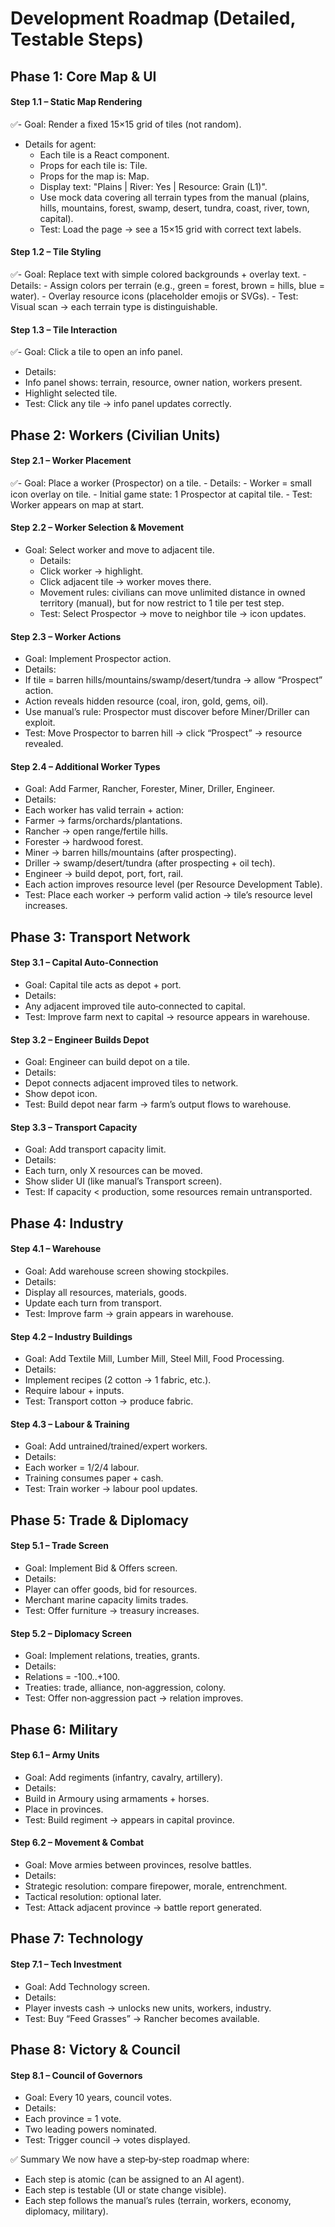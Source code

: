 # Development Roadmap (Detailed, Testable Steps)

## Phase 1: Core Map & UI
#### Step 1.1 – Static Map Rendering
✅- Goal: Render a fixed 15×15 grid of tiles (not random).
- Details for agent:
    - Each tile is a React component.
    - Props for each tile is: Tile.
    - Props for the map is: Map.
    - Display text: "Plains | River: Yes | Resource: Grain (L1)".
    - Use mock data covering all terrain types from the manual (plains, hills, mountains, forest, swamp, desert, tundra, coast, river, town, capital).
    - Test: Load the page → see a 15×15 grid with correct text labels.

#### Step 1.2 – Tile Styling
✅- Goal: Replace text with simple colored backgrounds + overlay text.
    - Details:
    - Assign colors per terrain (e.g., green = forest, brown = hills, blue = water).
    - Overlay resource icons (placeholder emojis or SVGs).
    - Test: Visual scan → each terrain type is distinguishable.

#### Step 1.3 – Tile Interaction
✅- Goal: Click a tile to open an info panel.
- Details:
- Info panel shows: terrain, resource, owner nation, workers present.
- Highlight selected tile.
- Test: Click any tile → info panel updates correctly.

## Phase 2: Workers (Civilian Units)
#### Step 2.1 – Worker Placement
✅- Goal: Place a worker (Prospector) on a tile.
    - Details:
    - Worker = small icon overlay on tile.
    - Initial game state: 1 Prospector at capital tile.
    - Test: Worker appears on map at start.

#### Step 2.2 – Worker Selection & Movement
- Goal: Select worker and move to adjacent tile.
    - Details:
    - Click worker → highlight.
    - Click adjacent tile → worker moves there.
    - Movement rules: civilians can move unlimited distance in owned territory (manual), but for now restrict to 1 tile per test step.
    - Test: Select Prospector → move to neighbor tile → icon updates.

#### Step 2.3 – Worker Actions
- Goal: Implement Prospector action.
- Details:
- If tile = barren hills/mountains/swamp/desert/tundra → allow “Prospect” action.
- Action reveals hidden resource (coal, iron, gold, gems, oil).
- Use manual’s rule: Prospector must discover before Miner/Driller can exploit.
- Test: Move Prospector to barren hill → click “Prospect” → resource revealed.

#### Step 2.4 – Additional Worker Types
- Goal: Add Farmer, Rancher, Forester, Miner, Driller, Engineer.
- Details:
- Each worker has valid terrain + action:
- Farmer → farms/orchards/plantations.
- Rancher → open range/fertile hills.
- Forester → hardwood forest.
- Miner → barren hills/mountains (after prospecting).
- Driller → swamp/desert/tundra (after prospecting + oil tech).
- Engineer → build depot, port, fort, rail.
- Each action improves resource level (per Resource Development Table).
- Test: Place each worker → perform valid action → tile’s resource level increases.

## Phase 3: Transport Network
#### Step 3.1 – Capital Auto-Connection
- Goal: Capital tile acts as depot + port.
- Details:
- Any adjacent improved tile auto‑connected to capital.
- Test: Improve farm next to capital → resource appears in warehouse.

#### Step 3.2 – Engineer Builds Depot
- Goal: Engineer can build depot on a tile.
- Details:
- Depot connects adjacent improved tiles to network.
- Show depot icon.
- Test: Build depot near farm → farm’s output flows to warehouse.

#### Step 3.3 – Transport Capacity
- Goal: Add transport capacity limit.
- Details:
- Each turn, only X resources can be moved.
- Show slider UI (like manual’s Transport screen).
- Test: If capacity < production, some resources remain untransported.

## Phase 4: Industry
#### Step 4.1 – Warehouse
- Goal: Add warehouse screen showing stockpiles.
- Details:
- Display all resources, materials, goods.
- Update each turn from transport.
- Test: Improve farm → grain appears in warehouse.

#### Step 4.2 – Industry Buildings
- Goal: Add Textile Mill, Lumber Mill, Steel Mill, Food Processing.
- Details:
- Implement recipes (2 cotton → 1 fabric, etc.).
- Require labour + inputs.
- Test: Transport cotton → produce fabric.

#### Step 4.3 – Labour & Training
- Goal: Add untrained/trained/expert workers.
- Details:
- Each worker = 1/2/4 labour.
- Training consumes paper + cash.
- Test: Train worker → labour pool updates.

## Phase 5: Trade & Diplomacy
#### Step 5.1 – Trade Screen
- Goal: Implement Bid & Offers screen.
- Details:
- Player can offer goods, bid for resources.
- Merchant marine capacity limits trades.
- Test: Offer furniture → treasury increases.

#### Step 5.2 – Diplomacy Screen
- Goal: Implement relations, treaties, grants.
- Details:
- Relations = -100..+100.
- Treaties: trade, alliance, non‑aggression, colony.
- Test: Offer non‑aggression pact → relation improves.

## Phase 6: Military
#### Step 6.1 – Army Units
- Goal: Add regiments (infantry, cavalry, artillery).
- Details:
- Build in Armoury using armaments + horses.
- Place in provinces.
- Test: Build regiment → appears in capital province.

#### Step 6.2 – Movement & Combat
- Goal: Move armies between provinces, resolve battles.
- Details:
- Strategic resolution: compare firepower, morale, entrenchment.
- Tactical resolution: optional later.
- Test: Attack adjacent province → battle report generated.

## Phase 7: Technology
#### Step 7.1 – Tech Investment
- Goal: Add Technology screen.
- Details:
- Player invests cash → unlocks new units, workers, industry.
- Test: Buy “Feed Grasses” → Rancher becomes available.

## Phase 8: Victory & Council
#### Step 8.1 – Council of Governors
- Goal: Every 10 years, council votes.
- Details:
- Each province = 1 vote.
- Two leading powers nominated.
- Test: Trigger council → votes displayed.

✅ Summary
We now have a step‑by‑step roadmap where:
- Each step is atomic (can be assigned to an AI agent).
- Each step is testable (UI or state change visible).
- Each step follows the manual’s rules (terrain, workers, economy, diplomacy, military).
